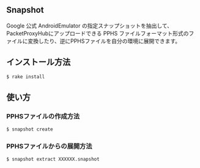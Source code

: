 ## Snapshot

Google 公式 AndroidEmulator の指定スナップショットを抽出して、PacketProxyHubにアップロードできる PPHS ファイルフォーマット形式のファイルに変換したり、逆にPPHSファイルを自分の環境に展開できます。

## インストール方法

```sh
$ rake install
```

## 使い方　

### PPHSファイルの作成方法
```sh
$ snapshot create
```

### PPHSファイルからの展開方法
```sh
$ snapshot extract XXXXXX.snapshot
```
